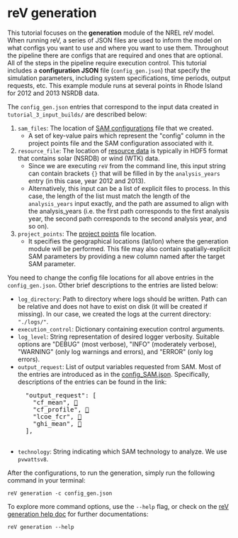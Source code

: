 reV generation
===========================

This tutorial focuses on the **generation** module of the NREL reV model. 
When running reV, a series of JSON files are used to inform the model on what configs you want to use and where you want to use them.
Throughout the pipeline there are configs that are required and ones that are optional.
All of the steps in the pipeline require execution control.
This tutorial includes a **configuration JSON** file (`config_gen.json`) that specify the simulation parameters, including system specifications, time periods, output requests, etc. 
This example module runs at several points in Rhode Island for 2012 and 2013 NSRDB data. 

The `config_gen.json` entries that correspond to the input data created in `tutorial_3_input_builds/` are described below: 

1) `sam_files`: The location of [SAM configurations](../tutorial_03_input_builds/1_sam_configs/) file that we created. 
    - A set of key-value pairs which represent the "config" column in the project points file and the SAM configuration associated with it.
2) `resource_file`: The location of [resource data](../tutorial_03_input_builds/2_resource_data/) is typically in HDF5 format that contains solar (NSRDB) or wind (WTK) data. 
    - Since we are executing `reV` from the command line, this input string can contain brackets `{}` that will be filled in by the `analysis_years` entry (in this case, year 2012 and 2013).
    - Alternatively, this input can be a list of explicit files to process. In this case, the length of the list must match the length of the `analysis_years` input exactly, and the path are assumed to align with the analysis_years (i.e. the first path corresponds to the first analysis year, the second path corresponds to the second analysis year, and so on).
3) `project_points`: The [project points](../tutorial_03_input_builds/3_project_points/) file location. 
    - It specifies the geographical locations (lat/lon) where the generation module will be performed. This file may also contain spatially-explicit SAM parameters by providing a new column named after the target SAM parameter.

You need to change the config file locations for all above entries in the `config_gen.json`. Other brief descriptions to the entries are listed below: 

- `log_directory`: Path to directory where logs should be written. Path can be relative and does not have to exist on disk (it will be created if missing). In our case, we created the logs at the current directory: `"./logs/"`. 
- `execution_control`: Dictionary containing execution control arguments. 
- `log_level`: String representation of desired logger verbosity. Suitable options are "DEBUG" (most verbose), "INFO" (moderately verbose), "WARNING" (only log warnings and errors), and "ERROR" (only log errors).
- `output_request`: List of output variables requested from SAM. Most of the entries are introduced as in the [config_SAM.json](../tutorial_03_input_builds/1_sam_configs/README.md). Specifically, descriptions of the entries can be found in the link:    
    <pre>
    "output_request": [
      "cf_mean", <a href="https://nrel.github.io/reV/_autosummary/reV.SAM.generation.PvWattsv8.html#reV.SAM.generation.PvWattsv8.cf_mean">🔗</a>
      "cf_profile", <a href="https://nrel.github.io/reV/_autosummary/reV.SAM.generation.PvWattsv8.html#reV.SAM.generation.PvWattsv8.cf_profile">🔗</a>
      "lcoe_fcr", <a href="https://nrel.github.io/reV/_autosummary/reV.SAM.econ.LCOE.html#reV.SAM.econ.LCOE.lcoe_fcr">🔗</a>
      "ghi_mean", <a href="https://www.nrel.gov/grid/solar-resource/solar-glossary.html">🔗</a>
    ],
    </pre>
- `technology`: String indicating which SAM technology to analyze. We use `pvwattsv8`.

After the configurations, to run the generation, simply run the following command in your terminal:

```console
reV generation -c config_gen.json
```

To explore more command options, use the `--help` flag, or check on the [reV generation help doc](https://nrel.github.io/reV/_cli/reV%20generation.html) for further documentations: 

```console
reV generation --help
```

